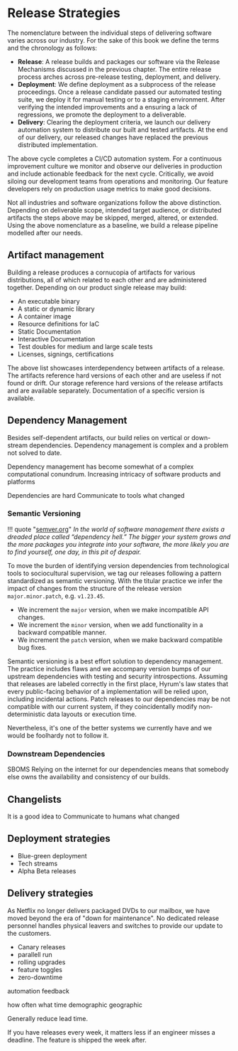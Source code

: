 # Release Strategies

The nomenclature between the individual steps of delivering software varies across our industry. For the sake of this book we define the terms and the chronology as follows:

- **Release**: A release builds and packages our software via the Release Mechanisms discussed in the previous chapter. The entire release process arches across pre-release testing, deployment, and delivery.
- **Deployment**: We define deployment as a subprocess of the release proceedings. Once a release candidate passed our automated testing suite, we deploy it for manual testing or to a staging environment. After verifying the intended improvements and a ensuring a lack of regressions, we promote the deployment to a deliverable.
- **Delivery**: Clearing the deployment criteria, we launch our delivery automation system to distribute our built and tested artifacts. At the end of our delivery, our released changes have replaced the previous distributed implementation.

The above cycle completes a CI/CD automation system. For a continuous improvement culture we monitor and observe our deliveries in production and include actionable feedback for the next cycle. Critically, we avoid siloing our development teams from operations and monitoring. Our feature developers rely on production usage metrics to make good decisions.

Not all industries and software organizations follow the above distinction. Depending on deliverable scope, intended target audience, or distributed artifacts the steps above may be skipped, merged, altered, or extended. Using the above nomenclature as a baseline, we build a release pipeline modelled after our needs.

## Artifact management

Building a release produces a cornucopia of artifacts for various distributions, all of which related to each other and are administered together. Depending on our product single release may build:

- An executable binary
- A static or dynamic library
- A container image
- Resource definitions for IaC
- Static Documentation
- Interactive Documentation
- Test doubles for medium and large scale tests
- Licenses, signings, certifications

The above list showcases interdependency between artifacts of a release. The artifacts reference hard versions of each other and are useless if not found or drift. Our storage reference hard versions of the release artifacts and are available separately. Documentation of a specific version is available.

## Dependency Management

Besides self-dependent artifacts, our build relies on vertical or down-stream dependencies. Dependency management is complex and a problem not solved to date.

Dependency management has become somewhat of a complex computational conundrum. Increasing intricacy of software products and platforms

Dependencies are hard
Communicate to tools what changed

### Semantic Versioning

!!! quote "[semver.org](https://semver.org/)"
    *In the world of software management there exists a dreaded place called “dependency hell.” The bigger your system grows and the more packages you integrate into your software, the more likely you are to find yourself, one day, in this pit of despair.*

To move the burden of identifying version dependencies from technological tools to sociocultural supervision, we tag our releases following a pattern standardized as semantic versioning. With the titular practice we infer the impact of changes from the structure of the release version `major.minor.patch`, e.g. `v1.23.45`.

- We increment the `major` version, when we make incompatible API changes.
- We increment the `minor` version, when we add functionality in a backward compatible manner.
- We increment the `patch` version, when we make backward compatible bug fixes.

Semantic versioning is a best effort solution to dependency management. The practice includes flaws and we accompany version bumps of our upstream dependencies with testing and security introspections. Assuming that releases are labeled correctly in the first place, Hyrum's law states that every public-facing behavior of a implementation will be relied upon, including incidental actions. Patch releases to our dependencies may be not compatible with our current system, if they coincidentally modify non-deterministic data layouts or execution time.

Nevertheless, it's one of the better systems we currently have and we would be foolhardy not to follow it.

### Downstream Dependencies

SBOMS
Relying on the internet for our dependencies means that somebody else owns the availability and consistency of our builds.


## Changelists

It is a good idea to
Communicate to humans what changed


## Deployment strategies

  - Blue-green deployment
  - Tech streams
  - Alpha Beta releases

## Delivery strategies

As Netflix no longer delivers packaged DVDs to our mailbox, we have moved beyond the era of "down for maintenance". No dedicated release personnel handles physical leavers and switches to provide our update to the customers.

  - Canary releases
  - parallell run
  - rolling upgrades
  - feature toggles
  - zero-downtime


automation
feedback

how often
what time
demographic
geographic

Generally reduce lead time.

If you have releases every week, it matters less if an engineer misses a deadline. The feature is shipped the week after.


